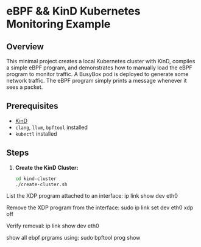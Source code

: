 # eBPF && KinD Kubernetes Monitoring Example

## Overview
This minimal project creates a local Kubernetes cluster with KinD, compiles a simple eBPF program, and demonstrates how to manually load the eBPF program to monitor traffic. A BusyBox pod is deployed to generate some network traffic. The eBPF program simply prints a message whenever it sees a packet.

## Prerequisites
- [KinD](https://kind.sigs.k8s.io/)
- `clang`, `llvm`, `bpftool` installed
- `kubectl` installed

## Steps

1. **Create the KinD Cluster:**
   ```bash
   cd kind-cluster
   ./create-cluster.sh


List the XDP program attached to an interface:
ip link show dev eth0

Remove the XDP program from the interface:
sudo ip link set dev eth0 xdp off

Verify removal:
ip link show dev eth0

show all ebpf prgrams using:
sudo bpftool prog show

